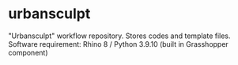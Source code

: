 # urbansculpt
"Urbansculpt" workflow repository. Stores codes and template files. Software requirement: Rhino 8 / Python 3.9.10 (built in Grasshopper component)
